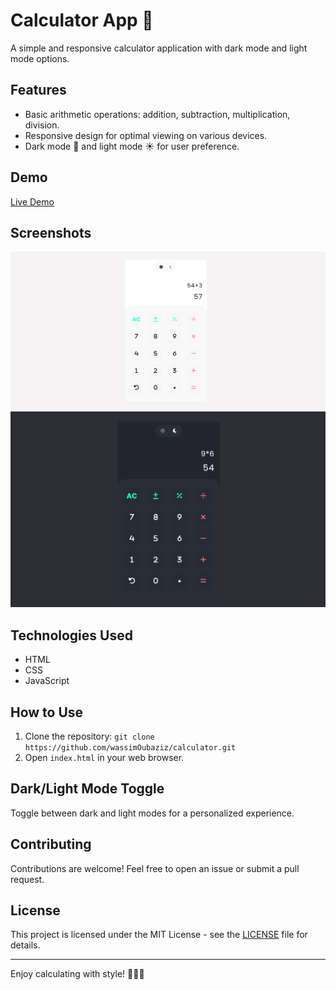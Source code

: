 # Calculator App 🧮

A simple and responsive calculator application with dark mode and light mode options.

## Features

- Basic arithmetic operations: addition, subtraction, multiplication, division.
- Responsive design for optimal viewing on various devices.
- Dark mode 🌙 and light mode ☀️ for user preference.

## Demo

[Live Demo](https://wassimoubaziz.github.io/calculator/)

## Screenshots

![Calculator Light Mode](/images/lightmode.png)
![Calculator Dark Mode](/images/darkmode.png)

## Technologies Used

- HTML
- CSS
- JavaScript

## How to Use

1. Clone the repository: `git clone https://github.com/wassimOubaziz/calculator.git`
2. Open `index.html` in your web browser.

## Dark/Light Mode Toggle

Toggle between dark and light modes for a personalized experience.

## Contributing

Contributions are welcome! Feel free to open an issue or submit a pull request.

## License

This project is licensed under the MIT License - see the [LICENSE](LICENSE) file for details.

---

Enjoy calculating with style! 🌟🧮🌙
